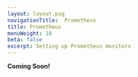 ```yaml
---
layout: layout.pug
navigationTitle:  Prometheus
title: Prometheus
menuWeight: 10
beta: false
excerpt: Setting up Prometheus monitors
---
```


**Coming Soon!** 
